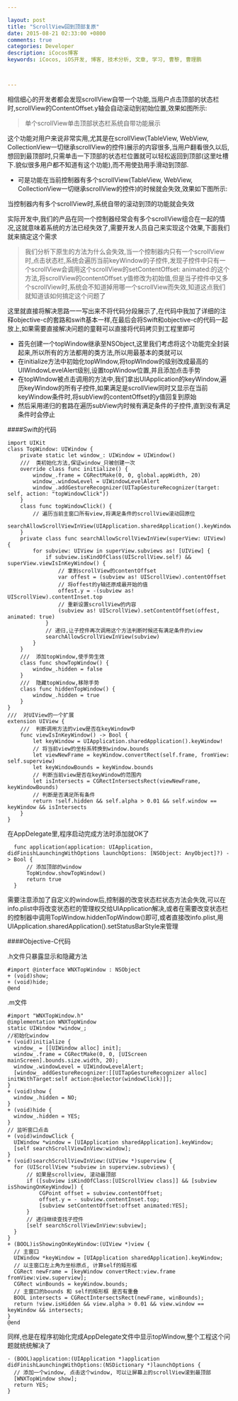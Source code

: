 ```yaml
---

layout: post
title: "ScrollView回到顶部复原"
date: 2015-08-21 02:33:00 +0800
comments: true
categories: Developer
description: iCocos博客
keywords: iCocos, iOS开发, 博客, 技术分析, 文章, 学习, 曹黎, 曹理鹏



---
```



相信细心的开发者都会发现scrollView自带一个功能,当用户点击顶部的状态栏时,scrollView的ContentOffset.y轴会自动滚动到初始位置,效果如图所示:




<!--more-->




> 单个scrollView单击顶部状态栏系统自带功能展示

这个功能对用户来说非常实用,尤其是在scrollView(TableView, WebView, CollectionView一切继承scrollView的控件)展示的内容很多,当用户翻看很久以后,想回到最顶部时,只需单击一下顶部的状态栏位置就可以轻松返回到顶部(这里吐槽下.貌似很多用户都不知道有这个功能),而不用使劲用手滑动到顶部.


* 可是功能在当前控制器有多个scrollView(TableView, WebView, CollectionView一切继承scrollView的控件)的时候就会失效,效果如下图所示:


当控制器内有多个scrollView时,系统自带的滚动到顶的功能就会失效

实际开发中,我们的产品在同一个控制器经常会有多个scrollView组合在一起的情况,这就意味着系统的方法已经失效了,需要开发人员自己来实现这个效果,下面我们就来搞定这个需求

> 我们分析下原生的方法为什么会失效,当一个控制器内只有一个scrollView时,点击状态栏,系统会遍历当前keyWindow的子控件,发现子控件中只有一个scrollView会调用这个scrollView的setContentOffset: animated:的这个方法,将scrollView的contentOffset.y值修改为初始值,但是当子控件中又多个scrollView时,系统会不知道掉用哪一个scrollView而失效,知道这点我们就知道该如何搞定这个问题了

这里就直接将解决思路一一写出来不将代码分段展示了,在代码中我加了详细的注释objective-c的套路和swift基本一样,在最后会将Swift和objective-c的代码一起放上,如果需要直接解决问题的童鞋可以直接将代码拷贝到工程里即可

* 首先创建一个topWindow继承至NSObject,这里我们考虑将这个功能完全封装起来,所以所有的方法都用的类方法,所以用最基本的类就可以
* 在initialize方法中初始化topWIndow,将topWIndow的级别改成最高的UIWindowLevelAlert级别,设置topWindow位置,并且添加点击手势
* 在topWIndow被点击调用的方法中,我们拿出UIApplication的keyWindow,遍历keyWindow的所有子控件,如果满足是scrollView同时又显示在当前keyWindow条件时,将subView的contentOffset的y值回复到原始
* 然后采用递归的套路在遍历subView内时候有满足条件的子控件,直到没有满足条件时会停止

####Swift的代码
	
	import UIKit
	class TopWindow: UIWindow {
	    private static let window_: UIWindow = UIWindow()
	    ///  类初始化方法,保证window_只被创建一次
	    override class func initialize() {
	        window_.frame = CGRectMake(0, 0, global.appWidth, 20)
	        window_.windowLevel = UIWindowLevelAlert
	        window_.addGestureRecognizer(UITapGestureRecognizer(target: self, action: "topWindowClick"))
	    }
	    class func topWindowClick() {
	        // 遍历当前主窗口所有view,将满足条件的scrollView滚动回原位
	        searchAllowScrollViewInView(UIApplication.sharedApplication().keyWindow!)
	    }
	    private class func searchAllowScrollViewInView(superView: UIView) {
	        for subview: UIView in superView.subviews as! [UIView] {
	            if subview.isKindOfClass(UIScrollView.self) && superView.viewIsInKeyWindow() {
	                // 拿到scrollView的contentOffset
	                var offest = (subview as! UIScrollView).contentOffset
	                // 将offest的y轴还原成最开始的值
	                offest.y = -(subview as! UIScrollView).contentInset.top
	                // 重新设置scrollView的内容
	                (subview as! UIScrollView).setContentOffset(offest, animated: true)
	            }
	            // 递归,让子控件再次调用这个方法判断时候还有满足条件的view
	            searchAllowScrollViewInView(subview)
	        }
	    }
	    ///  添加topWindow,使手势生效
	    class func showTopWindow() {
	        window_.hidden = false
	    }
	    ///  隐藏topWindow,移除手势
	    class func hiddenTopWindow() {
	        window_.hidden = true
	    }
	}
	///  对UIView的一个扩展
	extension UIView {
	    ///  判断调用方法的view是否在keyWindow中
	    func viewIsInKeyWindow() -> Bool {
	        let keyWindow = UIApplication.sharedApplication().keyWindow!
	        // 将当前view的坐标系转换到window.bounds
	        let viewNewFrame = keyWindow.convertRect(self.frame, fromView: self.superview)
	        let keyWindowBounds = keyWindow.bounds
	        // 判断当前view是否在keyWindow的范围内
	        let isIntersects = CGRectIntersectsRect(viewNewFrame, keyWindowBounds)
	        // 判断是否满足所有条件
	        return !self.hidden && self.alpha > 0.01 && self.window == keyWindow && isIntersects
	    }   
	}
	
在AppDelegate里,程序启动完成方法时添加就OK了

	  func application(application: UIApplication, didFinishLaunchingWithOptions launchOptions: [NSObject: AnyObject]?) -> Bool {
	      // 添加顶部的window
	      TopWindow.showTopWindow()
	      return true
	  }
需要注意添加了自定义的window后,控制器的改变状态栏状态方法会失效,可以在info.plist中将改变状态栏的管理权交给UIApplication解决,或者在需要改变状态栏的控制器中调用TopWindow.hiddenTopWindow()即可,或者直接改info.plist,用UIApplication.sharedApplication().setStatusBarStyle来管理


####Objective-C代码

.h文件只暴露显示和隐藏方法
	
	#import @interface WNXTopWindow : NSObject
	+ (void)show;
	+ (void)hide;
	@end
	
	
.m文件
	
	#import "WNXTopWindow.h"
	@implementation WNXTopWindow
	static UIWindow *window_;
	//初始化window
	+ (void)initialize {
	  window_ = [[UIWindow alloc] init];
	  window_.frame = CGRectMake(0, 0, [UIScreen mainScreen].bounds.size.width, 20);
	  window_.windowLevel = UIWindowLevelAlert;
	  [window_ addGestureRecognizer:[[UITapGestureRecognizer alloc] initWithTarget:self action:@selector(windowClick)]];
	}  
	+ (void)show {
	  window_.hidden = NO;
	}
	+ (void)hide {
	  window_.hidden = YES;
	}
	// 监听窗口点击
	+ (void)windowClick {
	  UIWindow *window = [UIApplication sharedApplication].keyWindow;
	  [self searchScrollViewInView:window];
	}
	+ (void)searchScrollViewInView:(UIView *)superview {
	  for (UIScrollView *subview in superview.subviews) {
	      // 如果是scrollview, 滚动最顶部
	      if ([subview isKindOfClass:[UIScrollView class]] && [subview isShowingOnKeyWindow]) {
	          CGPoint offset = subview.contentOffset;
	          offset.y = - subview.contentInset.top;
	          [subview setContentOffset:offset animated:YES];
	      }
	      // 递归继续查找子控件
	      [self searchScrollViewInView:subview];
	  }
	}
	+ (BOOL)isShowingOnKeyWindow:(UIView *)view {
	  // 主窗口
	  UIWindow *keyWindow = [UIApplication sharedApplication].keyWindow;
	  // 以主窗口左上角为坐标原点, 计算self的矩形框
	  CGRect newFrame = [keyWindow convertRect:view.frame fromView:view.superview];
	  CGRect winBounds = keyWindow.bounds;
	  // 主窗口的bounds 和 self的矩形框 是否有重叠
	  BOOL intersects = CGRectIntersectsRect(newFrame, winBounds);
	  return !view.isHidden && view.alpha > 0.01 && view.window == keyWindow && intersects;
	}
	@end
	
	
同样,也是在程序初始化完成AppDelegate文件中显示topWindow,整个工程这个问题就统统解决了

	- (BOOL)application:(UIApplication *)application didFinishLaunchingWithOptions:(NSDictionary *)launchOptions {
	  // 添加一个window, 点击这个window, 可以让屏幕上的scrollView滚到最顶部
	  [WNXTopWindow show];
	  return YES;
	}